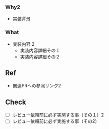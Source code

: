 ### Why2
- 実装背景

### What
- 実装内容 2
  - 実装内容詳細その１
  - 実装内容詳細その２

## Ref
- 関連PRへの参照リンク2

## Check
- [ ] レビュー依頼前に必ず実施する事（その１）2
- [ ] レビュー依頼前に必ず実施する事（その2）
